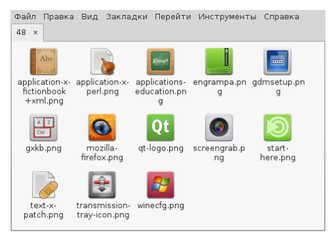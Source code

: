![](https://raw.githubusercontent.com/slacknk/themes/master/icon/icon-theme-Faenza-Cupertino-Patch/files/150727.png)
